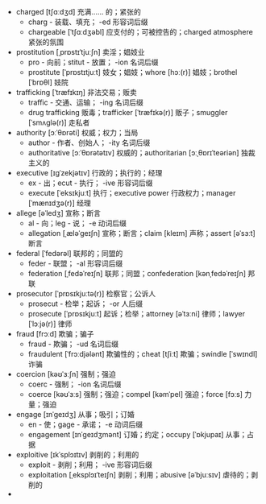 
- charged [tʃɑːdʒd] 充满…… 的；紧张的
    - charg - 装载、填充； -ed 形容词后缀
    - chargeable [ˈtʃɑːdʒəbl] 应支付的；可被控告的；charged atmosphere 紧张的氛围
- prostitution [ˌprɒstɪˈtjuːʃn] 卖淫；娼妓业
    - pro - 向前；stitut - 放置； -ion 名词后缀
    - prostitute [ˈprɒstɪtjuːt] 妓女；娼妓；whore [hɔː(r)] 娼妓；brothel [ˈbrɒθl] 妓院
- trafficking [ˈtræfɪkɪŋ] 非法交易；贩卖
    - traffic - 交通、运输； -ing 名词后缀
    - drug trafficking 贩毒；trafficker [ˈtræfɪkə(r)] 贩子；smuggler [ˈsmʌɡlə(r)] 走私者
- authority [ɔːˈθɒrəti] 权威；权力；当局
    - author - 作者、创始人； -ity 名词后缀
    - authoritative [ɔːˈθɒrətətɪv] 权威的；authoritarian [ɔːˌθɒrɪˈteəriən] 独裁主义的
- executive [ɪɡˈzekjətɪv] 行政的；执行的；经理
    - ex - 出；ecut - 执行； -ive 形容词后缀
    - execute [ˈeksɪkjuːt] 执行；executive power 行政权力；manager [ˈmænɪdʒə(r)] 经理
- allege [əˈledʒ] 宣称；断言
    - al - 向；leg - 说； -e 动词后缀
    - allegation [ˌæləˈɡeɪʃn] 宣称；断言；claim [kleɪm] 声称；assert [əˈsɜːt] 断言
- federal [ˈfedərəl] 联邦的；同盟的
    - feder - 联盟； -al 形容词后缀
    - federation [ˌfedəˈreɪʃn] 联邦；同盟；confederation [kənˌfedəˈreɪʃn] 邦联
- prosecutor [ˈprɒsɪkjuːtə(r)] 检察官；公诉人
    - prosecut - 检举；起诉； -or 人后缀
    - prosecute [ˈprɒsɪkjuːt] 起诉；检举；attorney [əˈtɜːni] 律师；lawyer [ˈlɔːjə(r)] 律师
- fraud [frɔːd] 欺骗；骗子
    - fraud - 欺骗； -ud 名词后缀
    - fraudulent [ˈfrɔːdjələnt] 欺骗性的；cheat [tʃiːt] 欺骗；swindle [ˈswɪndl] 诈骗
- coercion [kəʊˈɜːʃn] 强制；强迫
    - coerc - 强制； -ion 名词后缀
    - coerce [kəʊˈɜːs] 强制；强迫；compel [kəmˈpel] 强迫；force [fɔːs] 力量；强迫
- engage [ɪnˈɡeɪdʒ] 从事；吸引；订婚
    - en - 使；gage - 承诺； -e 动词后缀
    - engagement [ɪnˈɡeɪdʒmənt] 订婚；约定；occupy [ˈɒkjupaɪ] 从事；占据
- exploitive [ɪkˈsplɔɪtɪv] 剥削的；利用的
    - exploit - 剥削；利用； -ive 形容词后缀
    - exploitation [ˌeksplɔɪˈteɪʃn] 剥削；利用；abusive [əˈbjuːsɪv] 虐待的；剥削的
- 